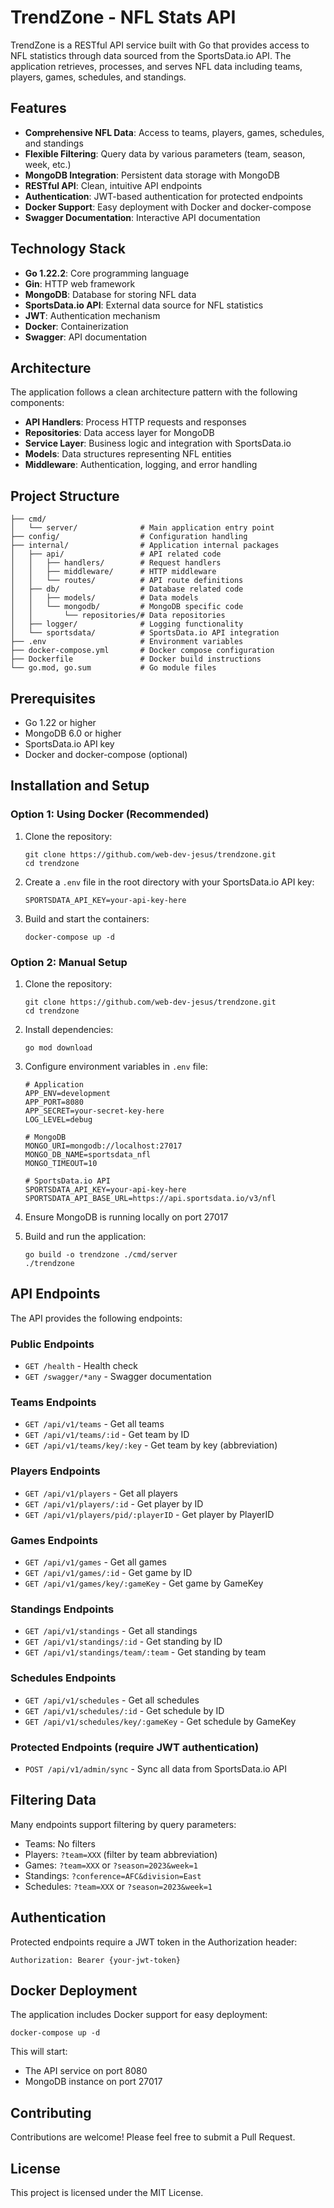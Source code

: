 # TrendZone - NFL Stats API

TrendZone is a RESTful API service built with Go that provides access to NFL statistics through data sourced from the SportsData.io API. The application retrieves, processes, and serves NFL data including teams, players, games, schedules, and standings.

## Features

- **Comprehensive NFL Data**: Access to teams, players, games, schedules, and standings
- **Flexible Filtering**: Query data by various parameters (team, season, week, etc.)
- **MongoDB Integration**: Persistent data storage with MongoDB
- **RESTful API**: Clean, intuitive API endpoints
- **Authentication**: JWT-based authentication for protected endpoints
- **Docker Support**: Easy deployment with Docker and docker-compose
- **Swagger Documentation**: Interactive API documentation

## Technology Stack

- **Go 1.22.2**: Core programming language
- **Gin**: HTTP web framework
- **MongoDB**: Database for storing NFL data
- **SportsData.io API**: External data source for NFL statistics
- **JWT**: Authentication mechanism
- **Docker**: Containerization
- **Swagger**: API documentation

## Architecture

The application follows a clean architecture pattern with the following components:

- **API Handlers**: Process HTTP requests and responses
- **Repositories**: Data access layer for MongoDB
- **Service Layer**: Business logic and integration with SportsData.io
- **Models**: Data structures representing NFL entities
- **Middleware**: Authentication, logging, and error handling

## Project Structure

```
├── cmd/
│   └── server/              # Main application entry point
├── config/                  # Configuration handling
├── internal/                # Application internal packages
│   ├── api/                 # API related code
│   │   ├── handlers/        # Request handlers
│   │   ├── middleware/      # HTTP middleware
│   │   └── routes/          # API route definitions
│   ├── db/                  # Database related code
│   │   ├── models/          # Data models
│   │   └── mongodb/         # MongoDB specific code
│   │       └── repositories/# Data repositories
│   ├── logger/              # Logging functionality
│   └── sportsdata/          # SportsData.io API integration
├── .env                     # Environment variables
├── docker-compose.yml       # Docker compose configuration
├── Dockerfile               # Docker build instructions
└── go.mod, go.sum           # Go module files
```

## Prerequisites

- Go 1.22 or higher
- MongoDB 6.0 or higher
- SportsData.io API key
- Docker and docker-compose (optional)

## Installation and Setup

### Option 1: Using Docker (Recommended)

1. Clone the repository:
   ```
   git clone https://github.com/web-dev-jesus/trendzone.git
   cd trendzone
   ```

2. Create a `.env` file in the root directory with your SportsData.io API key:
   ```
   SPORTSDATA_API_KEY=your-api-key-here
   ```

3. Build and start the containers:
   ```
   docker-compose up -d
   ```

### Option 2: Manual Setup

1. Clone the repository:
   ```
   git clone https://github.com/web-dev-jesus/trendzone.git
   cd trendzone
   ```

2. Install dependencies:
   ```
   go mod download
   ```

3. Configure environment variables in `.env` file:
   ```
   # Application
   APP_ENV=development
   APP_PORT=8080
   APP_SECRET=your-secret-key-here
   LOG_LEVEL=debug

   # MongoDB
   MONGO_URI=mongodb://localhost:27017
   MONGO_DB_NAME=sportsdata_nfl
   MONGO_TIMEOUT=10

   # SportsData.io API
   SPORTSDATA_API_KEY=your-api-key-here
   SPORTSDATA_API_BASE_URL=https://api.sportsdata.io/v3/nfl
   ```

4. Ensure MongoDB is running locally on port 27017

5. Build and run the application:
   ```
   go build -o trendzone ./cmd/server
   ./trendzone
   ```

## API Endpoints

The API provides the following endpoints:

### Public Endpoints

- `GET /health` - Health check
- `GET /swagger/*any` - Swagger documentation

### Teams Endpoints

- `GET /api/v1/teams` - Get all teams
- `GET /api/v1/teams/:id` - Get team by ID
- `GET /api/v1/teams/key/:key` - Get team by key (abbreviation)

### Players Endpoints

- `GET /api/v1/players` - Get all players
- `GET /api/v1/players/:id` - Get player by ID
- `GET /api/v1/players/pid/:playerID` - Get player by PlayerID

### Games Endpoints

- `GET /api/v1/games` - Get all games
- `GET /api/v1/games/:id` - Get game by ID
- `GET /api/v1/games/key/:gameKey` - Get game by GameKey

### Standings Endpoints

- `GET /api/v1/standings` - Get all standings
- `GET /api/v1/standings/:id` - Get standing by ID
- `GET /api/v1/standings/team/:team` - Get standing by team

### Schedules Endpoints

- `GET /api/v1/schedules` - Get all schedules
- `GET /api/v1/schedules/:id` - Get schedule by ID
- `GET /api/v1/schedules/key/:gameKey` - Get schedule by GameKey

### Protected Endpoints (require JWT authentication)

- `POST /api/v1/admin/sync` - Sync all data from SportsData.io API

## Filtering Data

Many endpoints support filtering by query parameters:

- Teams: No filters
- Players: `?team=XXX` (filter by team abbreviation)
- Games: `?team=XXX` or `?season=2023&week=1` 
- Standings: `?conference=AFC&division=East`
- Schedules: `?team=XXX` or `?season=2023&week=1`

## Authentication

Protected endpoints require a JWT token in the Authorization header:

```
Authorization: Bearer {your-jwt-token}
```

## Docker Deployment

The application includes Docker support for easy deployment:

```
docker-compose up -d
```

This will start:
- The API service on port 8080
- MongoDB instance on port 27017

## Contributing

Contributions are welcome! Please feel free to submit a Pull Request.

## License

This project is licensed under the MIT License.